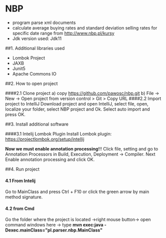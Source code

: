 # NBP
- program parse xml documents
- calculate average buying rates and standard deviation selling rates for specific  date range from http://www.nbp.pl/kursy
- Jdk version used: Jdk11

##1. Additional libraries used
- Lombok Project
- JAXB
- Junit5
- Apache Commons IO

##2. How to open project

####2.1 Clone project
a) copy https://github.com/pawosc/nbp.git
b) File -> New -> Open project from version control > Git > Copy URL
####2.2 Import project to IntelliJ
Download project and open IntelliJ, select file, open, localize your folder, select NBP project and Ok. Select  auto import and press OK.

##3. Install additional software

####3.1 Intelij Lombok Plugin
Install Lombok plugin: https://projectlombok.org/setup/intellij

**Now we must enable annotation processing**!!!
Click file, setting and go to Annotation Processors in Build, Execution, Deployment → Compiler. Next Enable annotation processing and click OK.

##4. Run project
#### 4.1 From Intelij
Go to MainClass and press Ctrl + F10 or click the green arrow by main method signature.
#### 4.2 from Cmd
Go the folder where the project is located ->right mouse button-> open command windows here -> type **mvn exec:java -Dexec.mainClass="pl.parser.nbp.MainClass"**
